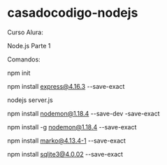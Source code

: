 # casadocodigo-nodejs

Curso Alura: 

Node.js Parte 1


Comandos:

npm init

npm install express@4.16.3 --save-exact

nodejs server.js

npm install nodemon@1.18.4 --save-dev -save-exact

npm install -g nodemon@1.18.4 --save-exact

npm install marko@4.13.4-1 --save-exact

npm install sqlite3@4.0.02 --save-exact
